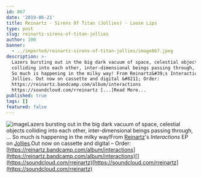 ```yaml
---
id: 867
date: '2019-06-21'
title: Reinartz - Sirens Of Titan (Jollies) - Loose Lips
type: post
slug: reinartz-sirens-of-titan-jollies
author: 100
banner:
  - ../imported/reinartz-sirens-of-titan-jollies/image867.jpeg
description: >-
  Lazers bursting out in the big dark vacuum of space, celestial objects
  colliding into each other, inter-dimensional beings passing through, &#8230;
  So much is happening in the milky way! From Reinartz&#39;s Interactions EP on
  Jollies. Out now on cassette and digital &#8211; Order:
  https://reinartz.bandcamp.com/album/interactions
  https://soundcloud.com/rreinartz [...]Read More...
published: true
tags: []
featured: false
---
```

![image](../../imported/reinartz-sirens-of-titan-jollies/image867.jpeg)Lazers bursting out in the big dark vacuum of space, celestial objects colliding into each other, inter-dimensional beings passing through, … So much is happening in the milky way!From [Reinartz](https://reinartz.bandcamp.com)'s _Interactions_ EP on [Jollies](https://jollies.bandcamp.com/).Out now on cassette and digital – Order: [](https://reinartz.bandcamp.com/album/interactions)[https://reinartz.bandcamp.com/album/interactions](https://reinartz.bandcamp.com/album/interactions)[](https://soundcloud.com/rreinartz)[https://soundcloud.com/rreinartz](https://soundcloud.com/rreinartz)